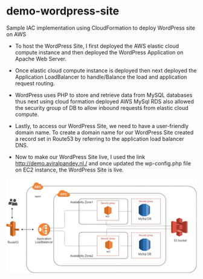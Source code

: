 # demo-wordpress-site
Sample IAC implementation using CloudFormation  to deploy WordPress site on AWS

* To host the WordPress Site, I first deployed the AWS elastic cloud compute instance and then deployed the WordPress Application on Apache Web Server.

* Once elastic cloud compute instance is deployed then next deployed the Application LoadBalancer to handle/Balance the load and application request routing.

* WordPress uses PHP to store and retrieve data from MySQL databases thus next using cloud formation deployed AWS MySql RDS also allowed the security group of DB to allow inbound requestś from elastic cloud compute.

* Lastly, to access our WordPress Site, we need to have a user-friendly domain name. To create a domain name for our WordPress Site created a record set in Route53 by referring to the application load balancer DNS.

* Now to make our WordPress Site live, I used the link http://demo.aviralpandey.nl./ and once updated the wp-config.php file on EC2 instance, the WordPress Site is live.

![architecture diagram](https://github.com/aviral-tzu/demo-wordpress-site/blob/master/demo-diagram.jpg)
